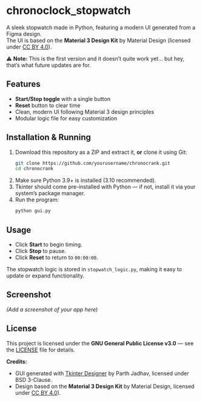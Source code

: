 # chronoclock_stopwatch

A sleek stopwatch made in Python, featuring a modern UI generated from a Figma design.  
The UI is based on the **Material 3 Design Kit** by Material Design (licensed under [CC BY 4.0](https://creativecommons.org/licenses/by/4.0/)).

⚠ **Note:** This is the first version and it doesn’t quite work yet… but hey, that’s what future updates are for.

## Features
- **Start/Stop toggle** with a single button  
- **Reset** button to clear time  
- Clean, modern UI following Material 3 design principles  
- Modular logic file for easy customization

## Installation & Running
1. Download this repository as a ZIP and extract it, **or** clone it using Git:  
   ```bash
   git clone https://github.com/yourusername/chronocrank.git
   cd chronocrank
   ```
2. Make sure Python 3.9+ is installed (3.10 recommended).  
3. Tkinter should come pre-installed with Python — if not, install it via your system’s package manager.  
4. Run the program:  
   ```bash
   python gui.py
   ```

## Usage
- Click **Start** to begin timing.  
- Click **Stop** to pause.  
- Click **Reset** to return to `00:00:00`.

The stopwatch logic is stored in `stopwatch_logic.py`, making it easy to update or expand functionality.

## Screenshot
*(Add a screenshot of your app here)*

## License
This project is licensed under the **GNU General Public License v3.0** — see the [LICENSE](LICENSE) file for details.

**Credits:**  
- GUI generated with [Tkinter Designer](https://github.com/ParthJadhav/Tkinter-Designer) by Parth Jadhav, licensed under BSD 3-Clause.  
- Design based on the **Material 3 Design Kit** by Material Design, licensed under [CC BY 4.0](https://creativecommons.org/licenses/by/4.0/)).


